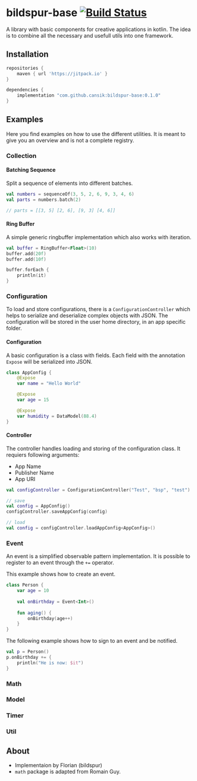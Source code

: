 # bildspur-base [![Build Status](https://travis-ci.org/cansik/bildspur-base.svg?branch=master)](https://travis-ci.org/cansik/bildspur-base)
A library with basic components for creative applications in kotlin. The idea is to combine all the necessary and usefull utils into one framework.

## Installation

```groovy
repositories {
    maven { url 'https://jitpack.io' }
}

dependencies {
    implementation "com.github.cansik:bildspur-base:0.1.0"
}
```

## Examples
Here you find examples on how to use the different utilities. It is meant to give you an overview and is not a complete registry.

### Collection
#### Batching Sequence
Split a sequence of elements into different batches.

```kotlin
val numbers = sequenceOf(3, 5, 2, 6, 9, 3, 4, 6)
val parts = numbers.batch(2)

// parts = [[3, 5] [2, 6], [9, 3] [4, 6]]
```

#### Ring Buffer
A simple generic ringbuffer implementation which also works with iteration.

```kotlin
val buffer = RingBuffer<Float>(10)
buffer.add(20f)
buffer.add(10f)

buffer.forEach { 
    println(it)
}
```

### Configuration
To load and store configurations, there is a `ConfigurationController` which helps to serialize and deserialize complex objects with JSON. The configuration will be stored in the user home directory, in an app specific folder.

#### Configuration
A basic configuration is a class with fields. Each field with the annotation `Expose` will be serialized into JSON.

```kotlin
class AppConfig {
    @Expose
    var name = "Hello World"

    @Expose
    var age = 15

    @Expose
    var humidity = DataModel(88.4)
}
```

#### Controller
The controller handles loading and storing of the configuration class. It requiers following arguments:

- App Name
- Publisher Name
- App URI

```kotlin
val configController = ConfigurationController("Test", "bsp", "test")

// save
val config = AppConfig()
configController.saveAppConfig(config)

// load
val config = configController.loadAppConfig<AppConfig>()
```

### Event
An event is a simplified observable pattern implementation. It is possible to register to an event through the `+=` operator.

This example shows how to create an event.

```kotlin
class Person {
    var age = 10
    
    val onBirthday = Event<Int>()
    
    fun aging() {
        onBirthday(age++)
    }
}
```

The following example shows how to sign to an event and be notified.

```kotlin
val p = Person()
p.onBirthday += {
    println("He is now: $it")
}
```

### Math

### Model

### Timer

### Util


## About

- Implementaion by Florian (bildspur)
- `math` package is adapted from Romain Guy.
